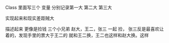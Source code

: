 


Class 里面写三个 变量 分别记录第一大 第二大 第三大

实现起来和现实差距贼大


描述起来 更像是捡钱
三个小兄弟 赵大，王二，张三 一起 捡， 张三反是最喜欢让着的，发现手里的票大于王二的 就和王二换，王二也这样和赵大换。这样

